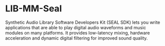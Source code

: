 LIB-MM-Seal
===========

Synthetic Audio Library Software Developers Kit (SEAL SDK) lets you write applications that are able to play digital audio waveforms and music modules on many platforms. It provides low-latency mixing, hardware acceleration and dynamic digital filtering for improved sound quality.
